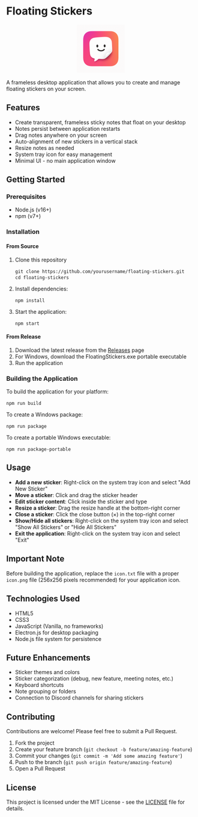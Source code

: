 # Floating Stickers

<p align="center">
  <img src="icon.png" alt="Floating Stickers Logo" width="128">
</p>

A frameless desktop application that allows you to create and manage floating stickers on your screen.

## Features

- Create transparent, frameless sticky notes that float on your desktop
- Notes persist between application restarts
- Drag notes anywhere on your screen
- Auto-alignment of new stickers in a vertical stack
- Resize notes as needed
- System tray icon for easy management
- Minimal UI - no main application window

## Getting Started

### Prerequisites

- Node.js (v16+)
- npm (v7+)

### Installation

#### From Source
1. Clone this repository
   ```
   git clone https://github.com/yourusername/floating-stickers.git
   cd floating-stickers
   ```
2. Install dependencies:
   ```
   npm install
   ```
3. Start the application:
   ```
   npm start
   ```

#### From Release
1. Download the latest release from the [Releases](https://github.com/yourusername/floating-stickers/releases) page
2. For Windows, download the FloatingStickers.exe portable executable
3. Run the application

### Building the Application

To build the application for your platform:

```
npm run build
```

To create a Windows package:

```
npm run package
```

To create a portable Windows executable:

```
npm run package-portable
```

## Usage

- **Add a new sticker**: Right-click on the system tray icon and select "Add New Sticker"
- **Move a sticker**: Click and drag the sticker header
- **Edit sticker content**: Click inside the sticker and type
- **Resize a sticker**: Drag the resize handle at the bottom-right corner
- **Close a sticker**: Click the close button (×) in the top-right corner
- **Show/Hide all stickers**: Right-click on the system tray icon and select "Show All Stickers" or "Hide All Stickers"
- **Exit the application**: Right-click on the system tray icon and select "Exit"

## Important Note

Before building the application, replace the `icon.txt` file with a proper `icon.png` file (256x256 pixels recommended) for your application icon.

## Technologies Used

- HTML5
- CSS3
- JavaScript (Vanilla, no frameworks)
- Electron.js for desktop packaging
- Node.js file system for persistence

## Future Enhancements

- Sticker themes and colors
- Sticker categorization (debug, new feature, meeting notes, etc.)
- Keyboard shortcuts
- Note grouping or folders
- Connection to Discord channels for sharing stickers

## Contributing

Contributions are welcome! Please feel free to submit a Pull Request.

1. Fork the project
2. Create your feature branch (`git checkout -b feature/amazing-feature`)
3. Commit your changes (`git commit -m 'Add some amazing feature'`)
4. Push to the branch (`git push origin feature/amazing-feature`)
5. Open a Pull Request

## License

This project is licensed under the MIT License - see the [LICENSE](LICENSE) file for details. 